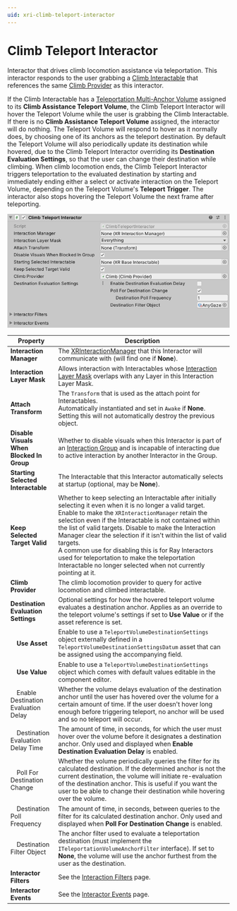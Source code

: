 ```yaml
---
uid: xri-climb-teleport-interactor
---
```

# Climb Teleport Interactor

Interactor that drives climb locomotion assistance via teleportation. This interactor responds to the user grabbing a [Climb Interactable](climb-interactable.md) that references the same [Climb Provider](climb-provider.md) as this interactor.

If the Climb Interactable has a [Teleportation Multi-Anchor Volume](teleportation-multi-anchor-volume.md) assigned to its **Climb Assistance Teleport Volume**, the Climb Teleport Interactor will hover the Teleport Volume while the user is grabbing the Climb Interactable. If there is no **Climb Assistance Teleport Volume** assigned, the interactor will do nothing. The Teleport Volume will respond to hover as it normally does, by choosing one of its anchors as the teleport destination. By default the Teleport Volume will also periodically update its destination while hovered, due to the Climb Teleport Interactor overriding its **Destination Evaluation Settings**, so that the user can change their destination while climbing. When climb locomotion ends, the Climb Teleport Interactor triggers teleportation to the evaluated destination by starting and immediately ending either a select or activate interaction on the Teleport Volume, depending on the Teleport Volume's **Teleport Trigger**. The interactor also stops hovering the Teleport Volume the next frame after teleporting.

![ClimbTeleportInteractor component](images/climb-teleport-interactor.png)

| **Property** | **Description** |
|---|---|
| **Interaction Manager** | The [XRInteractionManager](xr-interaction-manager.md) that this Interactor will communicate with (will find one if **None**). |
| **Interaction Layer Mask** | Allows interaction with Interactables whose [Interaction Layer Mask](interaction-layers.md) overlaps with any Layer in this Interaction Layer Mask. |
| **Attach Transform** | The `Transform` that is used as the attach point for Interactables.<br />Automatically instantiated and set in `Awake` if **None**.<br />Setting this will not automatically destroy the previous object. |
| **Disable Visuals When Blocked In Group** | Whether to disable visuals when this Interactor is part of an [Interaction Group](xr-interaction-group.md) and is incapable of interacting due to active interaction by another Interactor in the Group. |
| **Starting Selected Interactable** | The Interactable that this Interactor automatically selects at startup (optional, may be **None**). |
| **Keep Selected Target Valid** | Whether to keep selecting an Interactable after initially selecting it even when it is no longer a valid target.<br />Enable to make the `XRInteractionManager` retain the selection even if the Interactable is not contained within the list of valid targets. Disable to make the Interaction Manager clear the selection if it isn't within the list of valid targets.<br />A common use for disabling this is for Ray Interactors used for teleportation to make the teleportation Interactable no longer selected when not currently pointing at it. |
| **Climb Provider** | The climb locomotion provider to query for active locomotion and climbed interactable. |
| **Destination Evaluation Settings** | Optional settings for how the hovered teleport volume evaluates a destination anchor. Applies as an override to the teleport volume's settings if set to **Use Value** or if the asset reference is set. |
| &emsp;**Use Asset** | Enable to use a `TeleportVolumeDestinationSettings` object externally defined in a `TeleportVolumeDestinationSettingsDatum` asset that can be assigned using the accompanying field. |
| &emsp;**Use Value** | Enable to use a `TeleportVolumeDestinationSettings` object which comes with default values editable in the component editor. |
| &emsp;Enable Destination Evaluation Delay | Whether the volume delays evaluation of the destination anchor until the user has hovered over the volume for a certain amount of time. If the user doesn't hover long enough before triggering teleport, no anchor will be used and so no teleport will occur. |
| &emsp;Destination Evaluation Delay Time | The amount of time, in seconds, for which the user must hover over the volume before it designates a destination anchor. Only used and displayed when **Enable Destination Evaluation Delay** is enabled. |
| &emsp;Poll For Destination Change | Whether the volume periodically queries the filter for its calculated destination. If the determined anchor is not the current destination, the volume will initiate re-evaluation of the destination anchor. This is useful if you want the user to be able to change their destination while hovering over the volume. |
| &emsp;Destination Poll Frequency | The amount of time, in seconds, between queries to the filter for its calculated destination anchor. Only used and displayed when **Poll For Destination Change** is enabled. |
| &emsp;Destination Filter Object | The anchor filter used to evaluate a teleportation destination (must implement the `ITeleportationVolumeAnchorFilter` interface). If set to **None**, the volume will use the anchor furthest from the user as the destination. |
| **Interactor Filters** | See the [Interaction Filters](interaction-filters.md) page. |
| **Interactor Events** | See the [Interactor Events](interactor-events.md) page. |